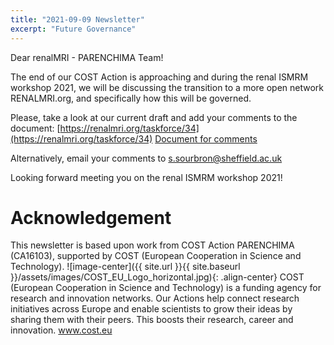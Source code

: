 ```yaml
---
title: "2021-09-09 Newsletter"
excerpt: "Future Governance"
---
```


Dear renalMRI - PARENCHIMA Team!

The end of our COST Action is approaching and during the renal ISMRM workshop 2021, we will be discussing the transition to a more open network RENALMRI.org, and specifically how this will be governed. 

Please, take a look at our current draft and add your comments to the document:
[https://renalmri.org/taskforce/34](https://renalmri.org/taskforce/34)
[Document for comments](https://docs.google.com/document/d/1No8K1Hjcbdjl-OsALh_lKPWLoOUOzG2vbcKSsh-E_JU/edit?usp=sharing)

Alternatively, email your comments to [s.sourbron@sheffield.ac.uk](mailto:s.sourbron@sheffield.ac.uk)

Looking forward meeting you on the renal ISMRM workshop 2021!

# Acknowledgement
This newsletter is based upon work from COST Action PARENCHIMA (CA16103), supported by COST (European Cooperation in Science and Technology). 
![image-center]({{ site.url }}{{ site.baseurl }}/assets/images/COST_EU_Logo_horizontal.jpg){: .align-center}
COST (European Cooperation in Science and Technology) is a funding agency for research and innovation networks. Our Actions help connect research initiatives across Europe and enable scientists to grow their ideas by sharing them with their peers. This boosts their research, career and innovation. www.cost.eu
